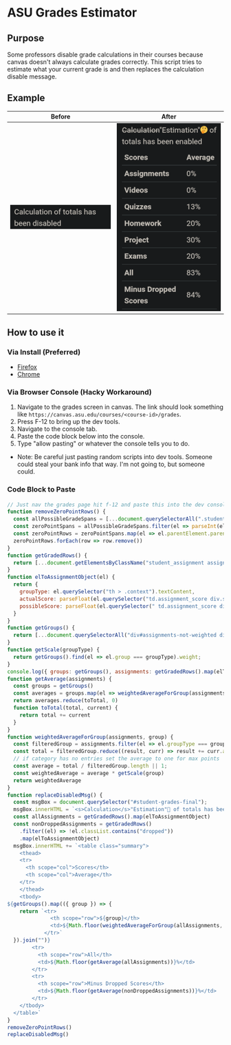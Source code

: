 # ASU Grades Estimator

## Purpose

Some professors disable grade calculations in their courses because canvas doesn't always calculate grades correctly. This script tries to estimate what your current grade is and then replaces the calculation disable message.

## Example

| Before                  | After                 |
| ----------------------- | --------------------- |
| ![Before](./before.png) | ![After](./after.png) |

## How to use it

### Via Install (Preferred)

- [Firefox](https://addons.mozilla.org/firefox/downloads/file/4311410/5224a0b9645549d688d8-1.0.0.xpi)
- [Chrome](https://chromewebstore.google.com/detail/eknlkibmcjeclllpgmkoopbhlhmhikfk?utm_source=item-share-cp)

### Via Browser Console (Hacky Workaround)

1. Navigate to the grades screen in canvas. The link should look something like `https://canvas.asu.edu/courses/<course-id>/grades`.
2. Press F-12 to bring up the dev tools.
3. Navigate to the console tab.
4. Paste the code block below into the console.
5. Type "allow pasting" or whatever the console tells you to do.

- Note: Be careful just pasting random scripts into dev tools. Someone could steal your bank info that way. I'm not going to, but someone could.

### Code Block to Paste

```javascript:getGrades.js
// Just nav the grades page hit f-12 and paste this into the dev console
function removeZeroPointRows() {
  const allPossibleGradeSpans = [...document.querySelectorAll(".student_assignment .assignment_score .tooltip .grade+span")]
  const zeroPointSpans = allPossibleGradeSpans.filter(el => parseInt(el.textContent.replace("/", "")) === 0)
  const zeroPointRows = zeroPointSpans.map(el => el.parentElement.parentElement.parentElement.parentElement)
  zeroPointRows.forEach(row => row.remove())
}
function getGradedRows() {
  return [...document.getElementsByClassName("student_assignment assignment_graded")]
}
function elToAssignmentObject(el) {
  return {
    groupType: el.querySelector("th > .context").textContent,
    actualScore: parseFloat(el.querySelector("td.assignment_score div.score_holder span.tooltip span.grade").innerText.replace(/^.*\n/, "")),
    possibleScore: parseFloat(el.querySelector(" td.assignment_score div.score_holder span.tooltip >span.grade+span").innerText.replace(/^\//, "")),
  }
}
function getGroups() {
  return [...document.querySelectorAll("div#assignments-not-weighted div table.summary tbody tr")].map(el => ({ group: el.querySelector("th").textContent, weight: parseInt(el.querySelector("td").textContent.replace("%", "")) })).filter((el) => el.group != "Total");
}
function getScale(groupType) {
  return getGroups().find(el => el.group === groupType).weight;
}
console.log({ groups: getGroups(), assignments: getGradedRows().map(elToAssignmentObject) })
function getAverage(assignments) {
  const groups = getGroups()
  const averages = groups.map(el => weightedAverageForGroup(assignments, el.group))
  return averages.reduce(toTotal, 0)
  function toTotal(total, current) {
    return total += current
  }
}
function weightedAverageForGroup(assignments, group) {
  const filteredGroup = assignments.filter(el => el.groupType === group)
  const total = filteredGroup.reduce((result, curr) => result += curr.actualScore / curr.possibleScore, 0)
  // if category has no entries set the average to one for max points
  const average = total / filteredGroup.length || 1;
  const weightedAverage = average * getScale(group)
  return weightedAverage
}
function replaceDisabledMsg() {
  const msgBox = document.querySelector("#student-grades-final");
  msgBox.innerHTML = `<s>Calculation</s>"Estimation"🤔 of totals has been enabled\n`
  const allAssignments = getGradedRows().map(elToAssignmentObject)
  const nonDroppedAssignments = getGradedRows()
    .filter((el) => !el.classList.contains("dropped"))
    .map(elToAssignmentObject)
  msgBox.innerHTML += `<table class="summary">
    <thead>
    <tr>
      <th scope="col">Scores</th>
      <th scope="col">Average</th>
    </tr>
    </thead>
    <tbody>
${getGroups().map(({ group }) => {
    return `<tr>
              <th scope="row">${group}</th>
              <td>${Math.floor(weightedAverageForGroup(allAssignments, group))}%</td>
            </tr>`
  }).join("")}
        <tr>
          <th scope="row">All</th>
          <td>${Math.floor(getAverage(allAssignments))}%</td>
        </tr>
        <tr>
          <th scope="row">Minus Dropped Scores</th>
          <td>${Math.floor(getAverage(nonDroppedAssignments))}%</td>
        </tr>
    </tbody>
  </table>`
}
removeZeroPointRows()
replaceDisabledMsg()

```
